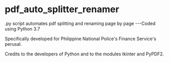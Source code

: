 # pdf_auto_splitter_renamer
.py script automates pdf splitting and renaming page by page
---Coded using Python 3.7 

Specifically developed for Philippine National Police's Finance Service's perusal.

Credits to the developers of Python and to the modules tkinter and PyPDF2.
